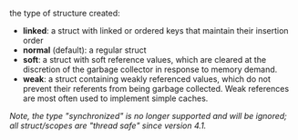 the type of structure created:

  - **linked**: a struct with linked or ordered keys that maintain their insertion order
  - **normal** (default): a regular struct
  - **soft**: a struct with soft reference values, which are cleared at the discretion of the garbage collector in response to memory demand.
  - **weak**: a struct containing weakly referenced values, which do not prevent their referents from being garbage collected. Weak references are most often used to implement simple caches.

  _Note, the type "synchronized" is no longer supported and will be ignored; all struct/scopes are "thread safe" since version 4.1._
